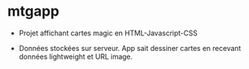 # mtgapp

  * Projet affichant cartes magic en HTML-Javascript-CSS

  * Données stockées sur serveur. App sait dessiner cartes en recevant données lightweight et URL image. 
